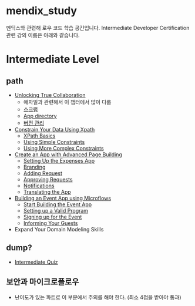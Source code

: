 # mendix_study
멘딕스와 관련해 로우 코드 학습 공간입니다.
Intermediate Developer Certification 관련 강의 이름은 아래와 같습니다. 

# Intermediate Level
## path
- [Unlocking True Collaboration](https://github.com/yeomyaloo/mendix_study/tree/main/intermediate/Unlocking_True_Collaboration)
    - 애자일과 관련해서 이 챕터에서 많이 다룸
    - [스크럼](https://github.com/yeomyaloo/mendix_study/blob/main/intermediate/Unlocking_True_Collaboration/SCRUM.md)
    - [App directory](https://github.com/yeomyaloo/mendix_study/blob/main/intermediate/Unlocking_True_Collaboration/App_Directory.md)
    - [버전 관리](https://github.com/yeomyaloo/mendix_study/blob/main/intermediate/Unlocking_True_Collaboration/Using_Version_Management.md)
- [Constrain Your Data Using Xpath](https://github.com/yeomyaloo/mendix_study/tree/main/intermediate/Constrain_Your_Data_Using_XPath)
    - [XPath Basics](https://github.com/yeomyaloo/mendix_study/blob/main/intermediate/Constrain_Your_Data_Using_XPath/XPath_basics.md)
    - [Using Simple Constraints](https://github.com/yeomyaloo/mendix_study/blob/main/intermediate/Constrain_Your_Data_Using_XPath/Using_Simple_Constraints.md)
    - [Using More Complex Constraints](https://github.com/yeomyaloo/mendix_study/blob/main/intermediate/Constrain_Your_Data_Using_XPath/Using_More_Complex_Constraints.md)
- [Create an App with Advanced Page Building](https://github.com/yeomyaloo/mendix_study/blob/main/intermediate/Create_an_App_with_Advanced_Page_Building)
    - [Setting Up the Expenses App](https://github.com/yeomyaloo/mendix_study/blob/main/intermediate/Create_an_App_with_Advanced_Page_Building/Setting_Up_the_Expenses_App.md)
    - [Branding](https://github.com/yeomyaloo/mendix_study/blob/main/intermediate/Create_an_App_with_Advanced_Page_Building/Branding.md)
    - [Adding Request](https://github.com/yeomyaloo/mendix_study/blob/main/intermediate/Create_an_App_with_Advanced_Page_Building/Adding_Requests.md)
    - [Approving Requests](https://github.com/yeomyaloo/mendix_study/blob/main/intermediate/Create_an_App_with_Advanced_Page_Building/Approving_Requests.md)
    - [Notifications](https://github.com/yeomyaloo/mendix_study/blob/main/intermediate/Create_an_App_with_Advanced_Page_Building/Notifications.md)
    - [Translating the App](https://github.com/yeomyaloo/mendix_study/blob/main/intermediate/Create_an_App_with_Advanced_Page_Building/Translating_the_App.md)
- [Building an Event App using Microflows](https://github.com/yeomyaloo/mendix_study/tree/main/intermediate/Building_an_Event_App_Using_Microflows)
    - [Start Building the Event App](https://github.com/yeomyaloo/mendix_study/blob/main/intermediate/Building_an_Event_App_Using_Microflows/Start_Building_the_Event_App.md)
    - [Setting up a Valid Program](https://github.com/yeomyaloo/mendix_study/blob/main/intermediate/Building_an_Event_App_Using_Microflows/Setting_up_a_Valid_Program.md)
    - [Signing up for the Event](https://github.com/yeomyaloo/mendix_study/blob/main/intermediate/Building_an_Event_App_Using_Microflows/Signing_up_for_the_Event.md)
    - [Informing Your Guests](https://github.com/yeomyaloo/mendix_study/blob/main/intermediate/Building_an_Event_App_Using_Microflows/Informing_Your_Guests.md)
- Expand Your Domain Modeling Skills

## dump? 
- [Intermediate Quiz](https://github.com/yeomyaloo/mendix_study/blob/main/intermediate/dump.md)

## 보안과 마이크로플로우
- 난이도가 있는 파트로 이 부분에서 주의를 해야 한다. (최소 4점을 받아야 통과)
